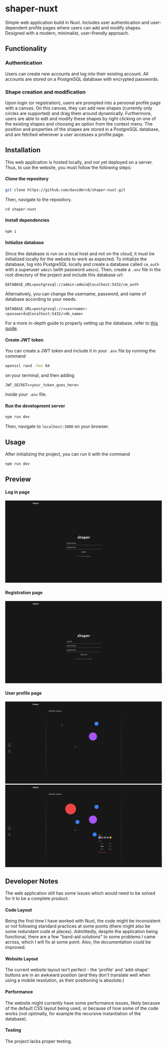# shaper-nuxt
Simple web application build in Nuxt. Includes user authentication and user-dependent profile pages where users can add and modify shapes. Designed with a modern, minimalist, user-firendly approach.

## Functionality
### Authentication
Users can create new accounts and log into their existing account. All accounts are stored on a PostgreSQL database with encrypted passwords.
### Shape creation and modification
Upon login (or registration), users are prompted into a personal profile page with a canvas. On this canvas, they can add new shapes (currently only circles are supported) and drag them around dynamically. Furthermore, users are able to edit and modify these shapes by right clicking on one of the existing shapes and choosing an option from the context menu. The position and properties of the shapes are stored in a PostgreSQL database, and are fetched whenever a user accesses a profile page.

## Installation
This web application is hosted locally, and not yet deployed on a server. Thus, to use the website, you must follow the following steps:
#### Clone the repository
```bash
git clone https://github.com/davidmrc6/shaper-nuxt.git
```
Then, navigate to the repository.
```
cd shaper-nuxt
```
#### Install dependencies
```bash
npm i
```
#### Initialize database
Since the database is run on a local host and not on the cloud, it must be initialized locally for the website to work as expected.
To initialize the database, log into PostgreSQL locally and create a database called `cm_auth` with a superuser `admin` (with password `admin`). Then, create a `.env` file in the root directory of the project and include this database url:
```.env
DATABASE_URL=postgresql://admin:admin@localhost:5432/cm_auth
```
Alternatively, you can change the username, password, and name of database according to your needs.
```.env
DATABASE_URL=postgresql://<username>:<password>@localhost:5432/<db_name>
```
For a more in-depth guide to properly setting up the database, refer to [this guide](server/db/DBSETUP.md).
#### Create JWT token
You can create a JWT token and include it in your `.env` file by running the command
```bash
openssl rand -hex 64
```
on your terminal, and then adding
```.env
JWT_SECRET=<your_token_goes_here>
```
inside your `.env` file.
#### Run the development server
```bash
npm run dev
```
Then, navigate to `localhost:3000` on your browser.
## Usage
After initializing the project, you can run it with the command
```bash
npm run dev
```

## Preview
#### Log in page
![Log in page](assets/screenshots/login-page.png)

#### Registration page
![Registration page](assets/screenshots/register-page.png)

#### User profile page
![User profile page](assets/screenshots/canvas-page.png)
![User profile edit](assets/screenshots/canvas-edit.png)

## Developer Notes
The web application still has some issues which would need to be solved for it to be a complete product.

#### Code Layout
Being the first time I have worked with Nuxt, the code might be inconsistent or not following standard practices at some points (there might also be some redundant code at places). Admittedly, despite the application being functional, there are a few "band-aid solutions" to some problems I came across, which I will fix at some point. Also, the documentation could be improved.

#### Website Layout
The current website layout isn't perfect - the 'profile' and 'add-shape' buttons are in an awkward position (and they don't translate well when using a mobile resolution, as their positioning is absolute.)

#### Performance
The website might currently have some performance issues, likely because of the default CSS layout being used, or because of how some of the code works (not optimally, for example the recursive instantiation of the database).

#### Testing
The project lacks proper testing.
